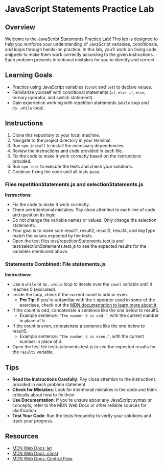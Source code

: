# JavaScript Statements Practice Lab

## Overview

Welcome to the JavaScript Statements Practice Lab! This lab is designed to help you reinforce your understanding of JavaScript variables, conditionals, and loops through hands-on practice. In this lab, you'll work on fixing code snippets to make them work correctly according to the given instructions. Each problem presents intentional mistakes for you to identify and correct.

## Learning Goals

- Practice using JavaScript variables (`const` and `let`) to declare values.
- Familiarize yourself with conditional statements (`if`, `else if`, `else`, ternary operator, and switch statement).
- Gain experience working with repetition statements (`while` loop and `do..while` loop).

## Instructions

1. Clone this repository to your local machine.
2. Navigate to the project directory in your terminal.
3. Run `npm install` to install the necessary dependencies.
4. Review the instructions and code provided in each file.
5. Fix the code to make it work correctly based on the instructions provided.
6. Run `npm test` to execute the tests and check your solutions.
7. Continue fixing the code until all tests pass.


### Files repetitionStatements.js and selectionStatements.js

**Instructions:**

- Fix the code to make it work correctly.
- There are intentional mistakes. Pay close attention to each line of code and question its logic
- Do not change the variable names or values. Only change the selection statements.
- Your goal is to make sure result1, result2, result3, result4, and dayType match the values expected by the tests.
- Open the test files test/repetitionStatements.test.js and test/selectionStatements.test.js to see the expected results for the variables mentioned above.


### Statements Combined: File statements.js

**Instructions:**

- Use a `while` or `do..while` loop to iterate over the `count` variable until it reaches 0 (excluded).
- Inside the loop, check if the current count is odd or even.
    - **Pro Tip**: If you're unfamiliar with the `%` operator used in some of the exercises, check out the [MDN documentation to learn more about it](https://developer.mozilla.org/en-US/docs/Web/JavaScript/Reference/Operators/Remainder).
- If the count is odd, concatenate a sentence like the one below to result5. 
    - Example sentence: `"The number 5 is odd."`, with the current number in place of 5.
- If the count is even, concatenate a sentence like the one below to result5. 
    - Example sentence: `"The number 4 is even."`, with the current number in place of 4.
- Open the test file test/statements.test.js to see the expected results for the `result5` variable.

## Tips

- **Read the Instructions Carefully**: Pay close attention to the instructions provided in each problem statement.
- **Check for Mistakes**: Look for intentional mistakes in the code and think critically about how to fix them.
- **Use Documentation**: If you're unsure about any JavaScript syntax or concepts, refer to the MDN Web Docs or other reliable sources for clarification.
- **Test Your Code**: Run the tests frequently to verify your solutions and track your progress.

## Resources

- [MDN Web Docs: let](https://developer.mozilla.org/en-US/docs/Web/JavaScript/Reference/Statements/let)
- [MDN Web Docs: const](https://developer.mozilla.org/en-US/docs/Web/JavaScript/Reference/Statements/const)
- [MDN Web Docs: Control Flow](https://developer.mozilla.org/en-US/docs/Web/JavaScript/Guide/Control_flow_and_error_handling)